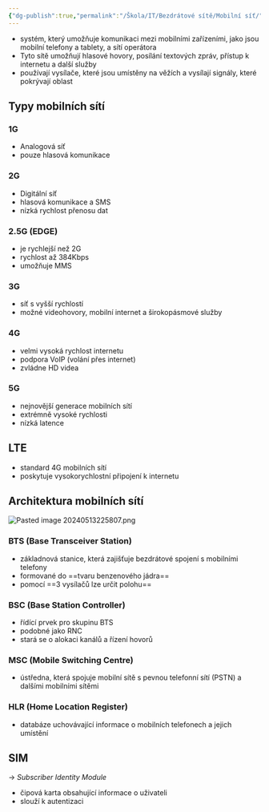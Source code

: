 ```yaml
---
{"dg-publish":true,"permalink":"/Škola/IT/Bezdrátové sítě/Mobilní síť/","tags":["IT","Sítě"],"created":"2024-05-12T22:25:36.137+02:00","updated":"2024-05-13T23:08:20.638+02:00"}
---
```


- systém, který umožňuje komunikaci mezi mobilními zařízeními, jako jsou mobilní telefony a tablety, a sítí operátora
- Tyto sítě umožňují hlasové hovory, posílání textových zpráv, přístup k internetu a další služby
- používají vysílače, které jsou umístěny na věžích a vysílají signály, které pokrývají oblast
## Typy mobilních sítí
### 1G
- Analogová síť
- pouze hlasová komunikace
### 2G
- Digitální síť
- hlasová komunikace a SMS
- nízká rychlost přenosu dat
### 2.5G (EDGE)
- je rychlejší než 2G
- rychlost až 384Kbps
- umožňuje MMS
### 3G
- síť s vyšší rychlostí
- možné videohovory, mobilní internet a širokopásmové služby
### 4G
- velmi vysoká rychlost internetu
- podpora VoIP (volání přes internet)
- zvládne HD videa
### 5G
- nejnovější generace mobilních sítí
- extrémně vysoké rychlosti
- nízká latence
## LTE
- standard 4G mobilních sítí
- poskytuje vysokorychlostní připojení k internetu
## Architektura mobilních sítí
![Pasted image 20240513225807.png](/img/user/Images/Pasted%20image%2020240513225807.png)
### BTS (Base Transceiver Station)
- základnová stanice, která zajišťuje bezdrátové spojení s mobilními telefony
- formované do ==tvaru benzenového jádra==
- pomocí ==3 vysílačů lze určit polohu==
### BSC (Base Station Controller)
- řídící prvek pro skupinu BTS
- podobné jako RNC
- stará se o alokaci kanálů a řízení hovorů
### MSC (Mobile Switching Centre)
- ústředna, která spojuje mobilní sítě s pevnou telefonní sítí (PSTN) a dalšími mobilními sítěmi
### HLR (Home Location Register)
- databáze uchovávající informace o mobilních telefonech a jejich umístění
## SIM
-> *Subscriber Identity Module*
- čipová karta obsahující informace o uživateli
- slouží k autentizaci